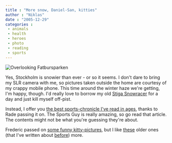 ```yaml
---
title : "More snow, Daniel-San, kitties"
author : "Niklas"
date : "2005-12-29"
categories : 
 - animals
 - health
 - heroes
 - photo
 - reading
 - sports
---
```


![Overlooking Fatbursparken](https://niklasblog.com/wp-content/2005-12-29-south.jpg)

Yes, Stockholm is snowier than ever - or so it seems. I don't dare to bring my SLR camera with me, so pictures taken outside the home are courtesy of my crappy mobile phone. This time around the winter haze we're getting, I'm happy, though. I'd really love to borrow my old [Stiga Snowracer](http://www.saisports.com/stiga-snowracer/img/king1.jpg) for a day and just kill myself off-pist.

Instead, I offer you [the best sports-chronicle I've read in ages](http://sports.espn.go.com/espn/page2/story?page=simmons/movies/karatekid), thanks to Rade passing it on. The Sports Guy is really amazing, so go read that article. The contents might not be what you're guessing they're about.

Frederic passed on [some funny kitty-pictures](http://flickr.com/photos/nicora), but I like [these](http://www.flickr.com/photos/junku/sets/303691) older ones (that I've written about [before](https://niklasblog.com/?p=735)) more.
